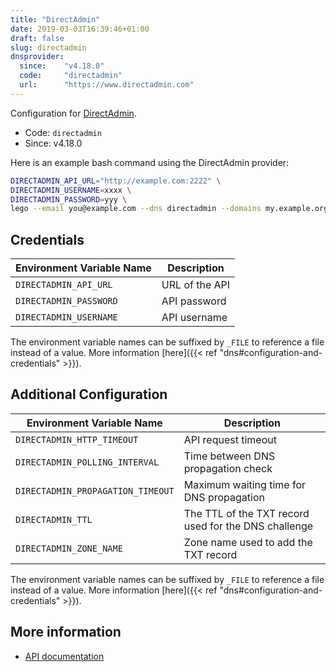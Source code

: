 ```yaml
---
title: "DirectAdmin"
date: 2019-03-03T16:39:46+01:00
draft: false
slug: directadmin
dnsprovider:
  since:    "v4.18.0"
  code:     "directadmin"
  url:      "https://www.directadmin.com"
---
```


<!-- THIS DOCUMENTATION IS AUTO-GENERATED. PLEASE DO NOT EDIT. -->
<!-- providers/dns/directadmin/directadmin.toml -->
<!-- THIS DOCUMENTATION IS AUTO-GENERATED. PLEASE DO NOT EDIT. -->


Configuration for [DirectAdmin](https://www.directadmin.com).


<!--more-->

- Code: `directadmin`
- Since: v4.18.0


Here is an example bash command using the DirectAdmin provider:

```bash
DIRECTADMIN_API_URL="http://example.com:2222" \
DIRECTADMIN_USERNAME=xxxx \
DIRECTADMIN_PASSWORD=yyy \
lego --email you@example.com --dns directadmin --domains my.example.org run
```




## Credentials

| Environment Variable Name | Description |
|-----------------------|-------------|
| `DIRECTADMIN_API_URL` | URL of the API |
| `DIRECTADMIN_PASSWORD` | API password |
| `DIRECTADMIN_USERNAME` | API username |

The environment variable names can be suffixed by `_FILE` to reference a file instead of a value.
More information [here]({{< ref "dns#configuration-and-credentials" >}}).


## Additional Configuration

| Environment Variable Name | Description |
|--------------------------------|-------------|
| `DIRECTADMIN_HTTP_TIMEOUT` | API request timeout |
| `DIRECTADMIN_POLLING_INTERVAL` | Time between DNS propagation check |
| `DIRECTADMIN_PROPAGATION_TIMEOUT` | Maximum waiting time for DNS propagation |
| `DIRECTADMIN_TTL` | The TTL of the TXT record used for the DNS challenge |
| `DIRECTADMIN_ZONE_NAME` | Zone name used to add the TXT record |

The environment variable names can be suffixed by `_FILE` to reference a file instead of a value.
More information [here]({{< ref "dns#configuration-and-credentials" >}}).




## More information

- [API documentation](https://www.directadmin.com/api.php)

<!-- THIS DOCUMENTATION IS AUTO-GENERATED. PLEASE DO NOT EDIT. -->
<!-- providers/dns/directadmin/directadmin.toml -->
<!-- THIS DOCUMENTATION IS AUTO-GENERATED. PLEASE DO NOT EDIT. -->
